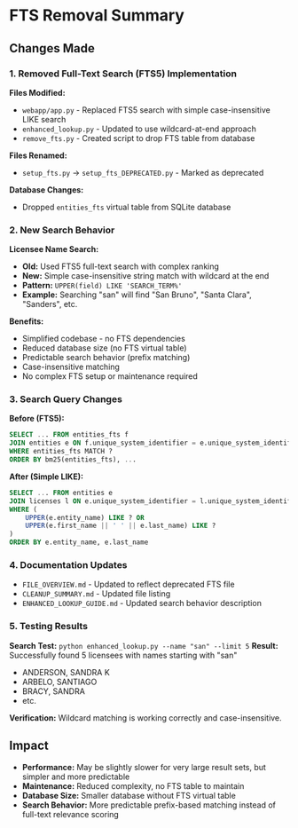 # FTS Removal Summary

## Changes Made

### 1. Removed Full-Text Search (FTS5) Implementation

**Files Modified:**
- `webapp/app.py` - Replaced FTS5 search with simple case-insensitive LIKE search
- `enhanced_lookup.py` - Updated to use wildcard-at-end approach
- `remove_fts.py` - Created script to drop FTS table from database

**Files Renamed:**
- `setup_fts.py` → `setup_fts_DEPRECATED.py` - Marked as deprecated

**Database Changes:**
- Dropped `entities_fts` virtual table from SQLite database

### 2. New Search Behavior

**Licensee Name Search:**
- **Old:** Used FTS5 full-text search with complex ranking
- **New:** Simple case-insensitive string match with wildcard at the end
- **Pattern:** `UPPER(field) LIKE 'SEARCH_TERM%'`
- **Example:** Searching "san" will find "San Bruno", "Santa Clara", "Sanders", etc.

**Benefits:**
- Simplified codebase - no FTS dependencies
- Reduced database size (no FTS virtual table)
- Predictable search behavior (prefix matching)
- Case-insensitive matching
- No complex FTS setup or maintenance required

### 3. Search Query Changes

**Before (FTS5):**
```sql
SELECT ... FROM entities_fts f
JOIN entities e ON f.unique_system_identifier = e.unique_system_identifier
WHERE entities_fts MATCH ?
ORDER BY bm25(entities_fts), ...
```

**After (Simple LIKE):**
```sql
SELECT ... FROM entities e
JOIN licenses l ON e.unique_system_identifier = l.unique_system_identifier
WHERE (
    UPPER(e.entity_name) LIKE ? OR 
    UPPER(e.first_name || ' ' || e.last_name) LIKE ?
)
ORDER BY e.entity_name, e.last_name
```

### 4. Documentation Updates

- `FILE_OVERVIEW.md` - Updated to reflect deprecated FTS file
- `CLEANUP_SUMMARY.md` - Updated file listing
- `ENHANCED_LOOKUP_GUIDE.md` - Updated search behavior description

### 5. Testing Results

**Search Test:** `python enhanced_lookup.py --name "san" --limit 5`
**Result:** Successfully found 5 licensees with names starting with "san"
- ANDERSON, SANDRA K
- ARBELO, SANTIAGO  
- BRACY, SANDRA
- etc.

**Verification:** Wildcard matching is working correctly and case-insensitive.

## Impact

- **Performance:** May be slightly slower for very large result sets, but simpler and more predictable
- **Maintenance:** Reduced complexity, no FTS table to maintain
- **Database Size:** Smaller database without FTS virtual table
- **Search Behavior:** More predictable prefix-based matching instead of full-text relevance scoring
